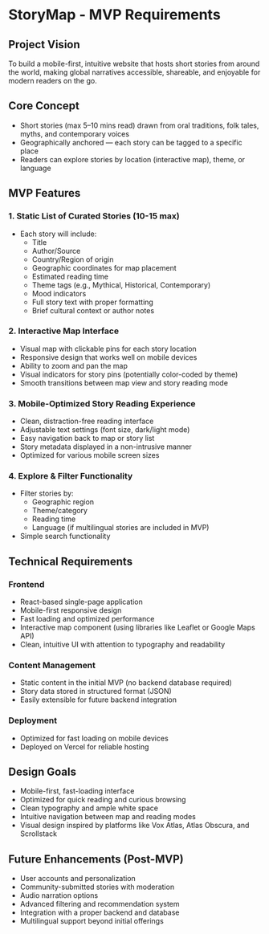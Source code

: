 # StoryMap - MVP Requirements

## Project Vision
To build a mobile-first, intuitive website that hosts short stories from around the world, making global narratives accessible, shareable, and enjoyable for modern readers on the go.

## Core Concept
- Short stories (max 5–10 mins read) drawn from oral traditions, folk tales, myths, and contemporary voices
- Geographically anchored — each story can be tagged to a specific place
- Readers can explore stories by location (interactive map), theme, or language

## MVP Features

### 1. Static List of Curated Stories (10-15 max)
- Each story will include:
  - Title
  - Author/Source
  - Country/Region of origin
  - Geographic coordinates for map placement
  - Estimated reading time
  - Theme tags (e.g., Mythical, Historical, Contemporary)
  - Mood indicators
  - Full story text with proper formatting
  - Brief cultural context or author notes

### 2. Interactive Map Interface
- Visual map with clickable pins for each story location
- Responsive design that works well on mobile devices
- Ability to zoom and pan the map
- Visual indicators for story pins (potentially color-coded by theme)
- Smooth transitions between map view and story reading mode

### 3. Mobile-Optimized Story Reading Experience
- Clean, distraction-free reading interface
- Adjustable text settings (font size, dark/light mode)
- Easy navigation back to map or story list
- Story metadata displayed in a non-intrusive manner
- Optimized for various mobile screen sizes

### 4. Explore & Filter Functionality
- Filter stories by:
  - Geographic region
  - Theme/category
  - Reading time
  - Language (if multilingual stories are included in MVP)
- Simple search functionality

## Technical Requirements

### Frontend
- React-based single-page application
- Mobile-first responsive design
- Fast loading and optimized performance
- Interactive map component (using libraries like Leaflet or Google Maps API)
- Clean, intuitive UI with attention to typography and readability

### Content Management
- Static content in the initial MVP (no backend database required)
- Story data stored in structured format (JSON)
- Easily extensible for future backend integration

### Deployment
- Optimized for fast loading on mobile devices
- Deployed on Vercel for reliable hosting

## Design Goals
- Mobile-first, fast-loading interface
- Optimized for quick reading and curious browsing
- Clean typography and ample white space
- Intuitive navigation between map and reading modes
- Visual design inspired by platforms like Vox Atlas, Atlas Obscura, and Scrollstack

## Future Enhancements (Post-MVP)
- User accounts and personalization
- Community-submitted stories with moderation
- Audio narration options
- Advanced filtering and recommendation system
- Integration with a proper backend and database
- Multilingual support beyond initial offerings
